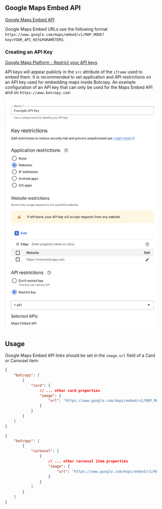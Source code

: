 ## Google Maps Embed API

[Google Maps Embed API](https://developers.google.com/maps/documentation/embed/embedding-map)

Google Maps Embed URLs use the following format `https://www.google.com/maps/embed/v1/MAP_MODE?key=YOUR_API_KEY&PARAMETERS`.

### Creating an API Key

[Google Maps Platform - Restrict your API keys](https://developers.google.com/maps/api-security-best-practices#restricting-api-keys)

API keys will appear publicly in the `src` attribute of the `iframe` used to embed them. It is recommended to set application and API restrictions on an API key used for embedding maps inside Botcopy. An example configuration of an API key that can only be used for the Maps Embed API and on `https://www.botcopy.com`:

![Example API Key Restrictions](../_assets/maps-embed-api-key-config.png)

## Usage

Google Maps Embed API links should be set in the `image.url` field of a Card or Carousel item:

```json
{
    "botcopy": [
        {
            "card": {
                // ... other card properties
                "image": {
                    "url": "https://www.google.com/maps/embed/v1/MAP_MODE?key=YOUR_API_KEY&PARAMETERS"
                }
            }
        }
    ]
}
```

```json
{
    "botcopy": [
        {
            "carousel": [
                {
                    // ... other carousel item properties
                    "image": {
                        "url": "https://www.google.com/maps/embed/v1/MAP_MODE?key=YOUR_API_KEY&PARAMETERS"
                    }
                }
            ]
        }
    ]
}
```
